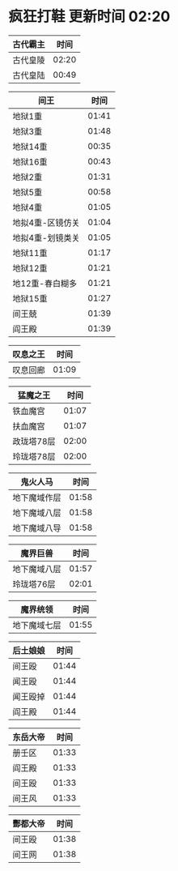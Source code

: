 # 疯狂打鞋 更新时间 02:20

| 古代霸主   | 时间    |
|--------|-------|
| 古代皇陵 | 02:20 |
| 古代皇陆 | 00:49 |

| 间王   | 时间    |
|--------|-------|
| 地狱1重 | 01:41 |
| 地狱3重 | 01:48 |
| 地狱14重 | 00:35 |
| 地狱16重 | 00:43 |
| 地狱2重 | 01:31 |
| 地狱5重 | 00:58 |
| 地狱4重 | 01:05 |
| 地拟4重-区镜仿关 | 01:04 |
| 地拟4重-划镜类关 | 01:05 |
| 地狱11重 | 01:17 |
| 地狱12重 | 01:21 |
| 地12重-春白糊多 | 01:21 |
| 地狱15重 | 01:27 |
| 间王兢 | 01:39 |
| 阎王殿 | 01:39 |

| 叹息之王   | 时间    |
|--------|-------|
| 叹息回廊 | 01:09 |

| 猛魔之王   | 时间    |
|--------|-------|
| 铁血魔宫 | 01:07 |
| 扶血魔宫 | 01:07 |
| 政珑塔78层 | 02:00 |
| 玲珑塔78层 | 02:00 |

| 鬼火人马   | 时间    |
|--------|-------|
| 地下魔域作层 | 01:58 |
| 地下魔域八层 | 01:58 |
| 地下魔域八导 | 01:58 |

| 魔界巨兽   | 时间    |
|--------|-------|
| 地下魔域八层 | 01:57 |
| 玲珑塔76层 | 02:01 |

| 魔界统领   | 时间    |
|--------|-------|
| 地下魔域七层 | 01:55 |

| 后土娘娘   | 时间    |
|--------|-------|
| 间王殴 | 01:44 |
| 闻王殴 | 01:44 |
| 闻王殴掉 | 01:44 |
| 阎王殿 | 01:44 |

| 东岳大帝   | 时间    |
|--------|-------|
| 册壬区 | 01:33 |
| 阎王殿 | 01:33 |
| 间王殴 | 01:33 |
| 间王风 | 01:33 |

| 酆都大帝   | 时间    |
|--------|-------|
| 间王殴 | 01:38 |
| 间王网 | 01:38 |